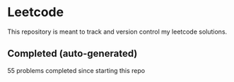 # Leetcode

This repository is meant to track and version control my leetcode solutions.

## Completed (auto-generated)

55 problems completed since starting this repo
